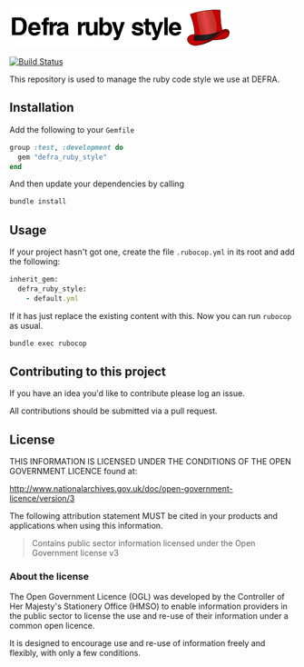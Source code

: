 <img src="/defra-ruby-style.png" alt="Defra ruby style logo" />

[![Build Status](https://travis-ci.com/DEFRA/defra-ruby-style.svg?branch=master)](https://travis-ci.com/DEFRA/defra-ruby-style)

This repository is used to manage the ruby code style we use at DEFRA.

## Installation

Add the following to your `Gemfile`

```ruby
group :test, :development do
  gem "defra_ruby_style"
end
```

And then update your dependencies by calling

```bash
bundle install
```

## Usage

If your project hasn't got one, create the file `.rubocop.yml` in its root and add the following:

```ruby
inherit_gem:
  defra_ruby_style:
    - default.yml
```

If it has just replace the existing content with this. Now you can run `rubocop` as usual.

```bash
bundle exec rubocop
```

## Contributing to this project

If you have an idea you'd like to contribute please log an issue.

All contributions should be submitted via a pull request.

## License

THIS INFORMATION IS LICENSED UNDER THE CONDITIONS OF THE OPEN GOVERNMENT LICENCE found at:

http://www.nationalarchives.gov.uk/doc/open-government-licence/version/3

The following attribution statement MUST be cited in your products and applications when using this information.

> Contains public sector information licensed under the Open Government license v3

### About the license

The Open Government Licence (OGL) was developed by the Controller of Her Majesty's Stationery Office (HMSO) to enable information providers in the public sector to license the use and re-use of their information under a common open licence.

It is designed to encourage use and re-use of information freely and flexibly, with only a few conditions.
